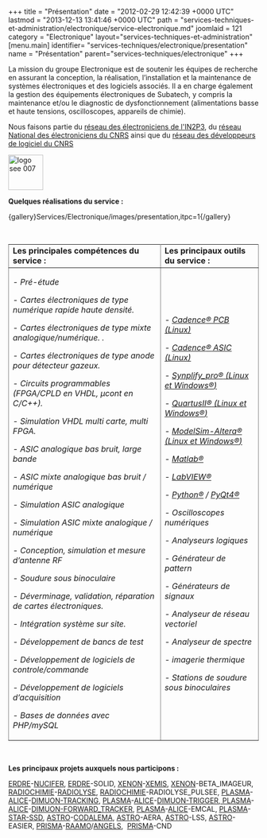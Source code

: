 +++
title = "Présentation"
date = "2012-02-29 12:42:39 +0000 UTC"
lastmod = "2013-12-13 13:41:46 +0000 UTC"
path = "services-techniques-et-administration/electronique/service-electronique.md"
joomlaid = 121
category = "Electronique"
layout="services-techniques-et-administration"
[menu.main]
  identifier= "services-techniques/electronique/presentation"
  name = "Présentation"
  parent="services-techniques/electronique"
+++
<p>La mission du groupe Electronique est de soutenir les équipes de recherche en assurant la conception, la réalisation, l’installation et la maintenance de systèmes électroniques et des logiciels associés. Il a en charge également la gestion des équipements électroniques de Subatech, y compris la maintenance et/ou le diagnostic de dysfonctionnement (alimentations basse et haute tensions, oscilloscopes, appareils de chimie).</p>
<p>Nous faisons partie du <a title="Réseau des électroniciens de l'IN2P3" href="http://www.in2p3.fr/actions/electronique/mise_en_oeuvre.htm" target="_blank">réseau des électroniciens de l'IN2P3</a>, du <a title="Réseau national des électroniciens du CNRS et des EPST" href="http://www.electroniciens.cnrs.fr" target="_blank">réseau National des électroniciens du CNRS</a> ainsi que du <a title="Réseau des développeurs de logiciel du CNRS" href="http://devlog.cnrs.fr" target="_blank">réseau des développeurs de logiciel du CNRS</a></p>
<p><img src="images/Services/Electronique/images/logo_see_007.gif" alt="logo see 007" width="70" height="71"/></p>
<p><strong><span>Quelques réalisations du service :</span><i><span></span></i></strong></p>
<p>{gallery}Services/Electronique/images/presentation,itpc=1{/gallery}</p>
<p> </p>
<table border="0" rules="all" align="center">
<tbody>
<tr>
<td><strong>Les principales compétences du service :</strong></td>
<td><strong>Les principaux outils du service :</strong></td>
</tr>
<tr>
<td>
<p><i>- Pré-étude</i></p>
<p><i>- Cartes électroniques de type numérique rapide haute densité.</i></p>
<p><i>- Cartes électroniques de type mixte analogique/numérique. .</i></p>
<p><i>- Cartes électroniques de type anode pour détecteur gazeux.</i></p>
<p><i>- Circuits programmables (FPGA/CPLD en VHDL, µcont en C/C++).</i></p>
<p><i>- Simulation VHDL multi carte, multi FPGA.</i></p>
<p><i>- ASIC analogique bas bruit, large bande</i></p>
<p><i><i>- ASIC mixte analogique bas bruit / numérique</i></i></p>
<p><i>- Simulation ASIC analogique</i></p>
<p><i><i>- Simulation ASIC mixte analogique / numérique</i></i></p>
<p><i>- Conception, simulation et mesure d’antenne RF</i></p>
<p><i>- Soudure sous binoculaire</i></p>
<p><i>- Déverminage, validation, réparation de cartes électroniques.</i></p>
<p><i>- Intégration système sur site.</i></p>
<p><i>- Développement de bancs de test</i></p>
<p><i>- Développement de logiciels de controle/commande</i></p>
<p><i><i>- Développement de logiciels d’acquisition</i></i></p>
<p><i>- Bases de données avec PHP/mySQL</i></p>
</td>
<td>
<p><i>- <a title="CADENCE : outils de conception de circuits imprimés" href="http://www.cadence.com/products/pcb/Pages/default.aspx" target="_blank">Cadence<span>®</span> PCB (Linux)</a></i><i></i></p>
<p><i>- <a title="CADENCE : outil de conception de circuits intégrés "full custom"" href="http://www.cadence.com/products/cic/Pages/default.aspx" target="_blank">Cadence<span>®</span> ASIC (Linux)</a></i></p>
<p><i>- <a title="SYNOPSYS Synplify_pro : outil de synthèse logique pour circuit logique programmable" href="http://www.synopsys.com/Tools/Implementation/FPGAImplementation/FPGASynthesis/Pages/SynplifyPro.aspx" target="_blank">Synplify_pro<span>®</span> (Linux et Windows<i><span>®</span></i>)</a></i></p>
<p><i>- <a title="ALTERA QuartusII : outil de placement-routage de circuit logique programmable" href="http://www.altera.com/products/software/quartus-ii/subscription-edition/qts-se-index.html" target="_blank">QuartusII<span>®</span> (Linux et Windows<i><span>®</span></i>)</a></i></p>
<p><i>- <a title="MENTOR ModelSim-Altera : outil de simulation numérique VHDL ou Verilog" href="http://www.altera.com/products/software/quartus-ii/modelsim/qts-modelsim-index.html" target="_blank">ModelSim-Altera<span>®</span> (Linux et Windows<i><span>®</span></i>) </a></i></p>
<p><i>- <a title="matlab" href="http://www.mathworks.fr/products/matlab" target="_blank">Matlab<span>®</span></a></i></p>
<p><i>- <a title="NATIONAL INSTRUMENTS LabVIEW : outil graphique pour le développement de logiciels de mesure et de contrôle" href="http://www.ni.com/labview" target="_blank">LabVIEW<span>®</span></a></i></p>
<p><i>- <a title="Python" href="http://www.python.org" target="_blank">Python®</a> / <a title="PyQt" href="http://www.riverbankcomputing.co.uk/software/pyqt/intro" target="_blank">PyQt4®</a></i></p>
<p><i>- Oscilloscopes numériques</i></p>
<p><i>- Analyseurs logiques</i></p>
<p><i>- Générateur de pattern</i></p>
<p><i>- Générateurs de signaux</i></p>
<p><i>- Analyseur de réseau vectoriel</i></p>
<p><i>- Analyseur de spectre</i></p>
<p><i>- imagerie thermique</i></p>
<p><i>- Stations de soudure sous binoculaires</i></p>
</td>
</tr>
</tbody>
</table>
<p><strong><span> </span></strong></p>
<p><strong><span>Les principaux projets auxquels nous participons :</span></strong></p>
<p><span><a title="groupe ERDRE" href="recherche/sen/erdre-presentation.md" target="_blank">ERDRE</a>-<a title="ERDRE : projet NUCIFER" href="recherche/sen/nucifer.md" target="_blank">NUCIFER</a>, <span><a title="groupe ERDRE" href="recherche/sen/erdre-presentation.md" target="_blank">ERDRE</a>-SOLID, </span><a title="groupe XENON" href="recherche/xenon/presentation.md" target="_blank">XENON</a>-<a title="XEMIS" href="projets-scientifiques/tep-3-gamma.md" target="_blank">XEMIS</a>, <span><a title="groupe XENON" href="recherche/xenon/presentation.md" target="_blank">XENON</a></span><span></span><span></span>-BETA_IMAGEUR, <span><a title="groupe RADIOCHIMIE" href="recherche/radiochimie/radiochimie-presentation.md" target="_blank">RADIOCHIMIE</a>-</span><a title="RADIOCHIMIE : projet RADIOLYSE" href="recherche/radiochimie/radiolyse.md" target="_blank">RADIOLYSE</a>, <span><span><a title="groupe RADIOCHIMIE" href="recherche/radiochimie/radiochimie-presentation.md" target="_blank">RADIOCHIMIE</a></span></span>-RADIOLYSE_PULSEE, <a title="groupe PLASMA" href="recherche/plasma/presentation-groupe-plasma.md" target="_blank">PLASMA</a>-<span><span><span></span><a title="CERN-LHC : experience ALICE" href="http://aliceinfo.cern.ch" target="_blank">ALICE</a></span></span>-<a title="CERN-LHC : experience ALICE : projet DIMUON_ARM" href="http://aliceinfo.cern.ch/Public/en/Chapter2/Chap2_dim_spec.html" target="_blank">DIMUON-TRACKING</a>, <span></span><a title="groupe PLASMA" href="recherche/plasma/presentation-groupe-plasma.md" target="_blank">PLASMA</a><span></span><span>-<span></span><a title="CERN-LHC : experience ALICE" href="http://aliceinfo.cern.ch" target="_blank">ALICE</a><span></span>-<a title="CERN-LHC : experience ALICE : projet DIMUON_ARM" href="http://aliceinfo.cern.ch/Public/en/Chapter2/Chap2_dim_spec.html" target="_blank">DIMUON-TRIGGER<span>, <span></span></span></a><a title="groupe PLASMA" href="recherche/plasma/presentation-groupe-plasma.md" target="_blank">PLASMA</a><span></span><span>-<span></span><a title="CERN-LHC : experience ALICE" href="http://aliceinfo.cern.ch" target="_blank">ALICE</a><span></span>-<a title="CERN-LHC : experience ALICE : projet DIMUON_ARM" href="http://aliceinfo.cern.ch/Public/en/Chapter2/Chap2_dim_spec.html" target="_blank">DIMUON-FORWARD_TRACKER</a><span></span></span></span><span></span></span>, <span><span></span><a title="groupe PLASMA" href="recherche/plasma/presentation-groupe-plasma.md" target="_blank">PLASMA</a></span><span>-<span><span></span><span><span><span></span><a title="CERN-LHC : experience ALICE" href="http://aliceinfo.cern.ch" target="_blank">ALICE</a></span></span></span>-EMCAL, <span><span></span><a title="groupe PLASMA" href="recherche/plasma/presentation-groupe-plasma.md" target="_blank">PLASMA</a></span>-<a title="BNL-RHIC : experience STAR : projet SSD" href="http://www.star.bnl.gov/public/ssd" target="_blank">STAR-SSD</a>, <a title="groupe ASTRO" href="recherche/astro/astro-presentation.md" target="_blank">ASTRO</a>-<a title="RADIOTELESCOPE de NANCAY : experience CODALEMA" href="http://codalema.in2p3.fr" target="_blank">CODALEMA</a>, <span><span><a title="groupe ASTRO" href="recherche/astro/astro-presentation.md" target="_blank">ASTRO</a></span></span><span><span><span><span></span></span></span></span>-AERA, <span><span><a title="groupe ASTRO" href="recherche/astro/astro-presentation.md" target="_blank">ASTRO</a></span></span>-LSS, <span><span><a title="groupe ASTRO" href="recherche/astro/astro-presentation.md" target="_blank">ASTRO</a></span></span><span><span><span><span></span></span></span></span>-EASIER, <a title="groupe PRISMA" href="recherche/prisma/presentation.md" target="_blank">PRISMA</a>-<a title="RAAMO" href="projets-scientifiques/raamo.md" target="_blank">RAAMO</a>/<a title="ANGELS" href="projets-scientifiques/angels.md" target="_blank">ANGELS</a></span>,  <span><span></span></span><a title="groupe PRISMA" href="recherche/prisma/presentation.md" target="_blank">PRISMA</a>-CND</p>
<p><strong><span> </span></strong></p>